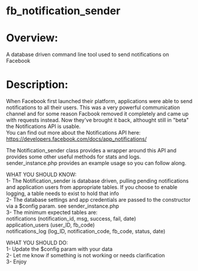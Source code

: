 fb_notification_sender
======================

Overview:
=========
A database driven command line tool used to send notifications on Facebook

Description:
============
When Facebook first launched their platform, applications were able to send notifications to all their users. This was a very powerful communication channel and for some reason Facbook removed it completely and came up with requests instead. Now they've brought it back, althought still in "beta" the Notifications API is usable.<br/>
You can find out more about the Notifications API here: https://developers.facebook.com/docs/app_notifications/<br/>

The Notification_sender class provides a wrapper around this API and provides some other useful methods for stats and logs.<br/>
sender_instance.php provides an example usage so you can follow along.<br/>

WHAT YOU SHOULD KNOW:<br/>
1- The Notification_sender is database driven, pulling pending notifications and application users from appropriate tables. If you choose to enable logging, a table needs to exist to hold that info<br/>
2- The database settings and app credentials are passed to the constructor via a $config param. see sender_instance.php<br/>
3- The minimum expected tables are:<br/>
notifications (notification_id, msg, success, fail, date)<br/>
application_users (user_ID, fb_code)<br/>
notifications_log (log_ID, notification_code, fb_code, status, date)<br/>

WHAT YOU SHOULD DO:<br/>
1- Update the $config param with your data<br/>
2- Let me know if something is not working or needs clarification<br/>
3- Enjoy<br/>




 

